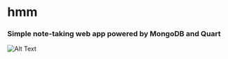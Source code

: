 # hmm
### Simple note-taking web app powered by MongoDB and Quart
![Alt Text](https://i.imgur.com/rHF65Wa.gif)
